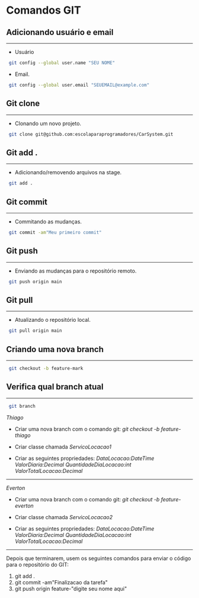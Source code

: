 # Comandos GIT




## Adicionando usuário e email
---
- Usuário
```sh
 git config --global user.name "SEU NOME"
```

- Email.
```sh
 git config --global user.email "SEUEMAIL@example.com"
```

## Git clone
---
- Clonando um novo projeto.
```sh
 git clone git@github.com:escolaparaprogramadores/CarSystem.git
```
## Git add .
---
- Adicionando/removendo arquivos na stage.
```sh
 git add .
```
## Git commit
---
- Commitando as mudanças.
```sh
 git commit -am"Meu primeiro commit"
```
## Git push
---
- Enviando as mudanças para o repositório remoto.
```sh
 git push origin main
```
## Git pull
---
- Atualizando o repositório local.
```sh
 git pull origin main
```
## Criando uma nova branch
---
```sh
 git checkout -b feature-mark
```
## Verifica qual branch atual
---
```sh
 git branch
```


*Thiago*
- Criar uma nova branch com o comando git:
  *git checkout -b feature-thiago*

- Criar classe chamada *ServicoLocacao1*

- Criar as seguintes propriedades:
*DataLocacao:DateTime*
*ValorDiaria:Decimal*
*QuantidadeDiaLocacao:int*
*ValorTotalLocacao:Decimal*
-------------------------------------------------------
*Everton*
- Criar uma nova branch com o comando git:
  *git checkout -b feature-everton*

- Criar classe chamada *ServicoLocacao2*

- Criar as seguintes propriedades:
*DataLocacao:DateTime*
*ValorDiaria:Decimal*
*QuantidadeDiaLocacao:int*
*ValorTotalLocacao:Decimal*

-------------------------------------------------------
Depois que terminarem, usem os seguintes comandos para enviar o código para o repositório do GIT:
1) git add .
2) git commit -am"Finalizacao da tarefa"
3) git push origin feature-"digite seu nome aqui"